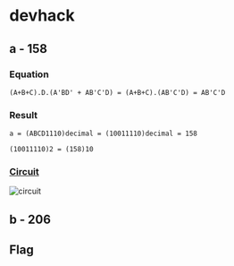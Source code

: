 # devhack

## a - 158
### Equation

`(A+B+C).D.(A'BD' + AB'C'D) = (A+B+C).(AB'C'D) = AB'C'D`

### Result

`a = (ABCD1110)decimal = (10011110)decimal = 158`

`(10011110)2 = (158)10`

### [Circuit](https://www.tinkercad.com/things/hPXwRN14KhL)

![circuit](https://user-images.githubusercontent.com/73430168/160273483-6fca86cc-9c99-442b-839c-cd7ad7a31997.png)

## b - 206

## Flag
